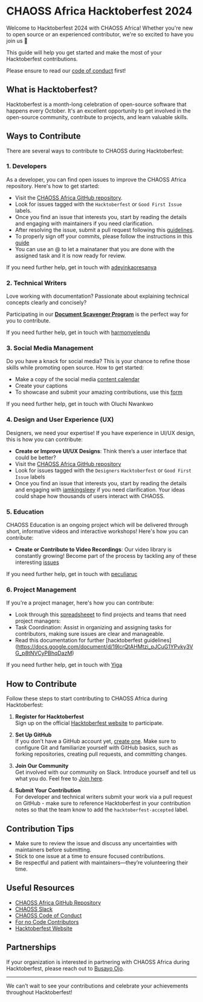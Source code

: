 # CHAOSS Africa Hacktoberfest 2024

Welcome to Hacktoberfest 2024 with CHAOSS Africa! Whether you're new to open source or an experienced contributor, we're so excited to have you join us 🎉

This guide will help you get started and make the most of your Hacktoberfest contributions.

Please ensure to read our [code of conduct](https://chaoss.community/code-of-conduct/) first!

## What is Hacktoberfest?

Hacktoberfest is a month-long celebration of open-source software that happens every October. It's an excellent opportunity to get involved in the open-source community, contribute to projects, and learn valuable skills.

## Ways to Contribute

There are several ways to contribute to CHAOSS during Hacktoberfest:

### 1. **Developers**

As a developer, you can find open issues to improve the CHAOSS Africa repository. Here's how to get started:

*   Visit the [CHAOSS Africa GitHub repository](https://github.com/chaoss/chaoss-africa).
*   Look for issues tagged with the `Hacktoberfest` or `Good First Issue` labels.
*   Once you find an issue that interests you, start by reading the details and engaging with maintainers if you need clarification.
*   After resolving the issue, submit a pull request following this [guidelines](https://opensource.com/article/19/7/create-pull-request-github).
*   To properly sign off your commits, please follow the instructions in this [guide](https://www.secondstate.io/articles/dco/)
*   You can use an @ to let a mainataner that you are done with the assigned task and it is now ready for review.

If you need further help, get in touch with [adeyinkaoresanya](@adeyinkaoresanya)

### 2. **Technical Writers**

Love working with documentation? Passionate about explaining technical concepts clearly and concisely?

Participating in our [**Document Scavenger Program**](./DocScavanger.md) is the perfect way for you to contribute.

If you need further help, get in touch with [harmonyelendu](@harmonyelendu)

### 3. **Social Media Management**

Do you have a knack for social media? This is your chance to refine those skills while promoting open source. How to get started:

*   Make a copy of the social media [content calendar ](https://docs.google.com/spreadsheets/d/1oBy3BKXHOvB_JHDwCS_BGicaZ2NISbZ5DCvi1q-h4WY/edit?usp=sharing)
*   Create your captions
*   To showcase and submit your amazing contributions, use this [form](https://forms.gle/MYLzfKjfWg9huK7y5)

If you need further help, get in touch with Oluchi Nwankwo

### 4. **Design and User Experience (UX)**

Designers, we need your expertise! If you have experience in UI/UX design, this is how you can contribute:

*   **Create or Improve UI/UX Designs**: Think there’s a user interface that could be better?
*   Visit the [CHAOSS Africa GitHub repository](https://github.com/chaoss/chaoss-africa)
*   Look for issues tagged with the `Designers` `Hacktoberfest` or `Good First Issue` labels
*   Once you find an issue that interests you, start by reading the details and engaging with [iamkingsleey](@iamkingsleey) if you need clarification. Your ideas could shape how thousands of users interact with CHAOSS.

### 5. **Education**

CHAOSS Education is an ongoing project which will be delivered through short, informative videos and interactive workshops! Here's how you can contribute:

*   **Create or Contribute to Video Recordings**:
    Our video library is constantly growing! Become part of the process by tackling any of these interesting [issues](https://github.com/chaoss/education/issues)

If you need further help, get in touch with [peculiaruc](@peculiaruc)

### 6. **Project Management**

If you're a project manager, here's how you can contribute:

* Look through this [spreadsheeet](https://docs.google.com/spreadsheets/d/1CbsVl8uFsxdSz57khz9wlgW_o2uZN_oOkA_w1dGT-v8) to find projects and teams that need project managers:
* Task Coordination: Assist in organizing and assigning tasks for contributors, making sure issues are clear and manageable.
* Read this documentation for further [hacktoberfest guidelines] (https://docs.google.com/document/d/19lcrQtAHMtzi_pJCuG1YPvky3VG_p8tNVCyPBhqDazM)

If you need further help, get in touch with [Yiga](@yigakpoa)

## How to Contribute

Follow these steps to start contributing to CHAOSS Africa during Hacktoberfest:

1.  **Register for Hacktoberfest**\
    Sign up on the official [Hacktoberfest website](https://hacktoberfest.com) to participate.

2.  **Set Up GitHub**\
    If you don’t have a GitHub account yet, [create one](https://github.com/join). Make sure to configure Git and familiarize yourself with GitHub basics, such as forking repositories, creating pull requests, and committing changes.

3.  **Join Our Community**\
    Get involved with our community on Slack. Introduce yourself and tell us what you do. Feel free to [Join here](https://chaoss-workspace.slack.com/archives/C07PX1J47HQ).

4.  **Submit Your Contribution**\
    For developer and technical writers submit your work via a pull request on GitHub - make sure to reference Hacktoberfest in your contribution notes so that the team know to add the `hacktoberfest-accepted` label.

## Contribution Tips

*   Make sure to review the issue and discuss any uncertainties with maintainers before submitting.
*   Stick to one issue at a time to ensure focused contributions.
*   Be respectful and patient with maintainers—they’re volunteering their time.

## Useful Resources

*   [CHAOSS Africa GitHub Repository](https://github.com/chaoss/chaoss-africa)
*   [CHAOSS Slack](https://chaoss-workspace.slack.com/archives/C07PX1J47HQ)
*   [CHAOSS Code of Conduct](https://chaoss.community/code-of-conduct/)
*   [For no Code Contributors](https://github.com/chaoss/community/blob/main/community-contributions.md)
*   [Hacktoberfest Website](https://hacktoberfest.com/)

## Partnerships

If your organization is interested in partnering with CHAOSS Africa during Hacktoberfest, please reach out to [Busayo Ojo](mailto:ojobusayo99@gmail.com).

***

We can’t wait to see your contributions and celebrate your achievements throughout Hacktoberfest!
